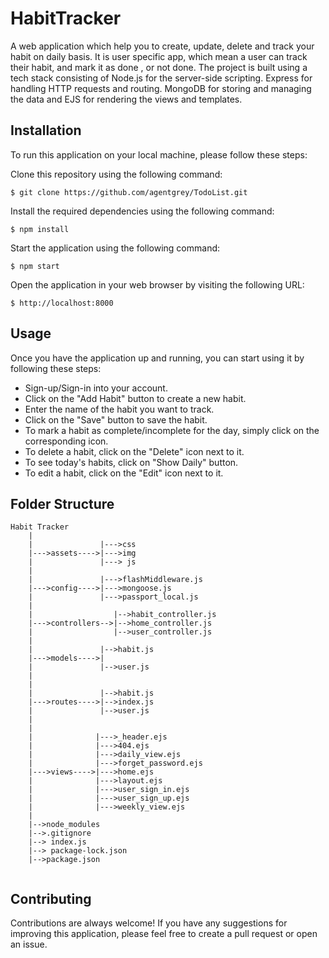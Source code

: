 # HabitTracker

A web application which help you to create, update, delete and track your habit on daily basis. 
It is user specific app, which mean a user can track their habit, and mark it as done , or not done. 
The project is built using a tech stack consisting of Node.js for the server-side scripting.
Express for handling HTTP requests and routing.
MongoDB for storing and managing the data and EJS for rendering the views and templates.

## Installation
To run this application on your local machine, please follow these steps:

Clone this repository using the following command:
```
$ git clone https://github.com/agentgrey/TodoList.git
```
Install the required dependencies using the following command:
```
$ npm install 
```
Start the application using the following command:
```
$ npm start 
```
Open the application in your web browser by visiting the following URL:
```
$ http://localhost:8000 
```

## Usage
Once you have the application up and running, you can start using it by following these steps:
* Sign-up/Sign-in into your account.
* Click on the "Add Habit" button to create a new habit.
* Enter the name of the habit you want to track.
* Click on the "Save" button to save the habit.
* To mark a habit as complete/incomplete for the day, simply click on the corresponding icon.
* To delete a habit, click on the "Delete" icon next to it.
* To see today's habits, click on "Show Daily" button.
* To edit a habit, click on the "Edit" icon next to it.

## Folder Structure
```
Habit Tracker
    |
    |               |--->css
    |--->assets---->|--->img
    |               |---> js
    |
    |               |--->flashMiddleware.js
    |--->config---->|--->mongoose.js
    |               |--->passport_local.js
    |
    |                  |-->habit_controller.js
    |--->controllers-->|-->home_controller.js
    |                  |-->user_controller.js
    |
    |               |-->habit.js
    |--->models---->|
    |               |-->user.js
    |
    |              
    |               |-->habit.js
    |--->routes---->|-->index.js
    |               |-->user.js
    |
    |              
    |              |--->_header.ejs
    |              |--->404.ejs
    |              |--->daily_view.ejs
    |              |--->forget_password.ejs
    |--->views---->|--->home.ejs
    |              |--->layout.ejs
    |              |--->user_sign_in.ejs
    |              |--->user_sign_up.ejs
    |              |--->weekly_view.ejs
    |
    |-->node_modules
    |-->.gitignore
    |--> index.js
    |--> package-lock.json
    |-->package.json
    
 ````



## Contributing
Contributions are always welcome! If you have any suggestions for improving this application, please feel free to create a pull request or open an issue.




